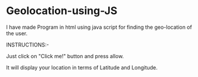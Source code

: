 # Geolocation-using-JS

I have made Program in html using java script for finding the geo-location of the user.

INSTRUCTIONS:-

Just click on "Click me!" button and press allow.

It will display your location in terms of Latitude and Longitude. 
